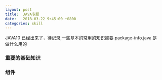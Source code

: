 ```yaml
---
layout: post
title:  JAVA专题
date:   2018-03-22 9:45:00 +0800
categories: skill
---
```

JAVA10 已经出来了，待记录,一些基本的常用的知识摘要
package-info.java 是做什么用的

### 重要的基础知识




### 组件


####
